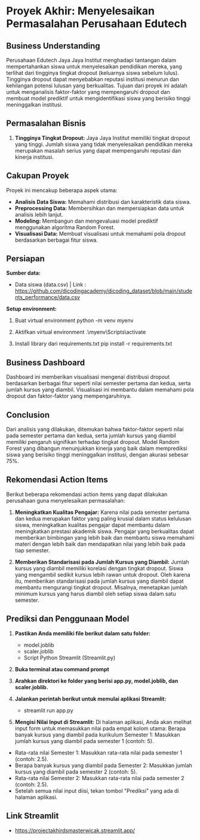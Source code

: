 # Proyek Akhir: Menyelesaikan Permasalahan Perusahaan Edutech

## Business Understanding
Perusahaan Edutech Jaya Jaya Institut menghadapi tantangan dalam mempertahankan siswa untuk menyelesaikan pendidikan mereka, yang terlihat dari tingginya tingkat dropout (keluarnya siswa sebelum lulus). Tingginya dropout dapat menyebabkan reputasi institusi menurun dan kehilangan potensi lulusan yang berkualitas. Tujuan dari proyek ini adalah untuk menganalisis faktor-faktor yang mempengaruhi dropout dan membuat model prediktif untuk mengidentifikasi siswa yang berisiko tinggi meninggalkan institusi.

## Permasalahan Bisnis
1. **Tingginya Tingkat Dropout:** Jaya Jaya Institut memiliki tingkat dropout yang tinggi. Jumlah siswa yang tidak menyelesaikan pendidikan mereka merupakan masalah serius yang dapat mempengaruhi reputasi dan kinerja institusi.

## Cakupan Proyek
Proyek ini mencakup beberapa aspek utama:
- **Analisis Data Siswa:** Memahami distribusi dan karakteristik data siswa.
- **Preprocessing Data:** Membersihkan dan mempersiapkan data untuk analisis lebih lanjut.
- **Modeling:** Membangun dan mengevaluasi model prediktif menggunakan algoritma Random Forest.
- **Visualisasi Data:** Membuat visualisasi untuk memahami pola dropout berdasarkan berbagai fitur siswa.

## Persiapan
**Sumber data:**
- Data siswa (data.csv) | Link : https://github.com/dicodingacademy/dicoding_dataset/blob/main/students_performance/data.csv

**Setup environment:**
1. Buat virtual environment
python -m venv myenv

2. Aktifkan virtual environment
.\myenv\Scripts\activate

3. Install library dari requirements.txt
pip install -r requirements.txt

## Business Dashboard
Dashboard ini memberikan visualisasi mengenai distribusi dropout berdasarkan berbagai fitur seperti nilai semester pertama dan kedua, serta jumlah kursus yang diambil. Visualisasi ini membantu dalam memahami pola dropout dan faktor-faktor yang mempengaruhinya.

## Conclusion
Dari analisis yang dilakukan, ditemukan bahwa faktor-faktor seperti nilai pada semester pertama dan kedua, serta jumlah kursus yang diambil memiliki pengaruh signifikan terhadap tingkat dropout. Model Random Forest yang dibangun menunjukkan kinerja yang baik dalam memprediksi siswa yang berisiko tinggi meninggalkan institusi, dengan akurasi sebesar 75%.

## Rekomendasi Action Items
Berikut beberapa rekomendasi action items yang dapat dilakukan perusahaan guna menyelesaikan permasalahan:

1. **Meningkatkan Kualitas Pengajar:** Karena nilai pada semester pertama dan kedua merupakan faktor yang paling krusial dalam status kelulusan siswa, meningkatkan kualitas pengajar dapat membantu dalam meningkatkan prestasi akademik siswa. Pengajar yang berkualitas dapat memberikan bimbingan yang lebih baik dan membantu siswa memahami materi dengan lebih baik dan mendapatkan nilai yang lebih baik pada tiap semester.

2. **Memberikan Standarisasi pada Jumlah Kursus yang Diambil:** Jumlah kursus yang diambil memiliki korelasi dengan tingkat dropout. Siswa yang mengambil sedikit kursus lebih rawan untuk dropout. Oleh karena itu, memberikan standarisasi pada jumlah kursus yang diambil dapat membantu mengurangi tingkat dropout. Misalnya, menetapkan jumlah minimum kursus yang harus diambil oleh setiap siswa dalam satu semester.

## Prediksi dan Penggunaan Model
1. **Pastikan Anda memiliki file berikut dalam satu folder:**
    - model.joblib
    - scaler.joblib
    - Script Python Streamlit (Streamlit.py)

2. **Buka terminal atau command prompt**
3. **Arahkan direktori ke folder yang berisi app.py, model.joblib, dan scaler.joblib.**
4. **Jalankan perintah berikut untuk memulai aplikasi Streamlit:**
    - streamlit run app.py
5. **Mengisi Nilai Input di Streamlit:**
Di halaman aplikasi, Anda akan melihat input form untuk memasukkan nilai pada empat kolom utama:
Berapa banyak kursus yang diambil pada kurikulum Semester 1: Masukkan jumlah kursus yang diambil pada semester 1 (contoh: 5).
- Rata-rata nilai Semester 1: Masukkan rata-rata nilai pada semester 1 (contoh: 2.5).
- Berapa banyak kursus yang diambil pada Semester 2: Masukkan jumlah kursus yang diambil pada semester 2 (contoh: 5).
- Rata-rata nilai Semester 2: Masukkan rata-rata nilai pada semester 2 (contoh: 2.5).
- Setelah semua nilai input diisi, tekan tombol "Prediksi" yang ada di halaman aplikasi.

## Link Streamlit
- https://projectakhirdsmasterwicak.streamlit.app/ 
